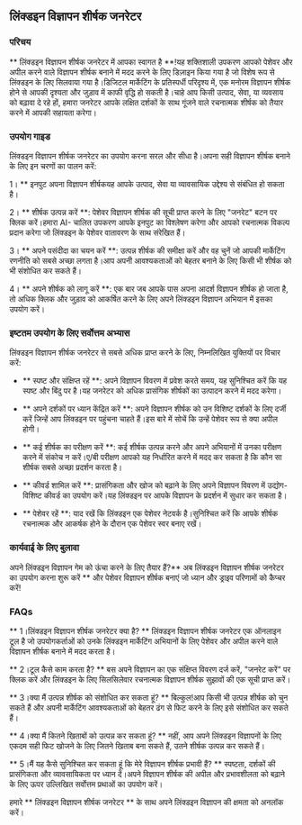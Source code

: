 ## लिंक्डइन विज्ञापन शीर्षक जनरेटर

### परिचय
** लिंक्डइन विज्ञापन शीर्षक जनरेटर में आपका स्वागत है **!यह शक्तिशाली उपकरण आपको पेशेवर और अपील करने वाले विज्ञापन शीर्षक बनाने में मदद करने के लिए डिज़ाइन किया गया है जो विशेष रूप से लिंक्डइन के लिए सिलवाया गया है।डिजिटल मार्केटिंग के प्रतिस्पर्धी परिदृश्य में, एक मनोरम विज्ञापन शीर्षक होने से आपकी दृश्यता और जुड़ाव में काफी वृद्धि हो सकती है।चाहे आप किसी उत्पाद, सेवा, या व्यवसाय को बढ़ावा दे रहे हों, हमारा जनरेटर आपके लक्षित दर्शकों के साथ गूंजने वाले रचनात्मक शीर्षक को तैयार करने में आपकी सहायता करेगा।

### उपयोग गाइड
लिंक्डइन विज्ञापन शीर्षक जनरेटर का उपयोग करना सरल और सीधा है।अपना सही विज्ञापन शीर्षक बनाने के लिए इन चरणों का पालन करें:

1। ** इनपुट अपना विज्ञापन शीर्षकयह आपके उत्पाद, सेवा या व्यावसायिक उद्देश्य से संबंधित हो सकता है।

2। ** शीर्षक उत्पन्न करें **: पेशेवर विज्ञापन शीर्षक की सूची प्राप्त करने के लिए "जनरेट" बटन पर क्लिक करें।हमारा AI- चालित उपकरण आपके इनपुट का विश्लेषण करेगा और आपको रचनात्मक विकल्प प्रदान करेगा जो लिंक्डइन के पेशेवर वातावरण के साथ संरेखित हैं।

3। ** अपने पसंदीदा का चयन करें **: उत्पन्न शीर्षक की समीक्षा करें और वह चुनें जो आपकी मार्केटिंग रणनीति को सबसे अच्छा लगता है।आप अपनी आवश्यकताओं को बेहतर बनाने के लिए किसी भी शीर्षक को भी संशोधित कर सकते हैं।

4। ** अपने शीर्षक को लागू करें **: एक बार जब आपके पास अपना आदर्श विज्ञापन शीर्षक हो जाता है, तो अधिक क्लिक और जुड़ाव को आकर्षित करने के लिए अपने लिंक्डइन विज्ञापन अभियान में इसका उपयोग करें।

### इष्टतम उपयोग के लिए सर्वोत्तम अभ्यास
लिंक्डइन विज्ञापन शीर्षक जनरेटर से सबसे अधिक प्राप्त करने के लिए, निम्नलिखित युक्तियों पर विचार करें:

- ** स्पष्ट और संक्षिप्त रहें **: अपने विज्ञापन विवरण में प्रवेश करते समय, यह सुनिश्चित करें कि यह स्पष्ट और बिंदु पर है।यह जनरेटर को अधिक प्रासंगिक शीर्षकों का उत्पादन करने में मदद करेगा।

- ** अपने दर्शकों पर ध्यान केंद्रित करें **: अपने विज्ञापन शीर्षक को उन विशिष्ट दर्शकों के लिए दर्जी करें जिन्हें आप लिंक्डइन पर पहुंचना चाहते हैं।इस बारे में सोचें कि उन्हें पेशेवर रूप से क्या अपील होगी।

- ** कई शीर्षक का परीक्षण करें **: कई शीर्षक उत्पन्न करने और अपने अभियानों में उनका परीक्षण करने में संकोच न करें।ए/बी परीक्षण आपको यह निर्धारित करने में मदद कर सकता है कि कौन सा शीर्षक सबसे अच्छा प्रदर्शन करता है।

- ** कीवर्ड शामिल करें **: प्रासंगिकता और खोज को बढ़ाने के लिए अपने विज्ञापन विवरण में उद्योग-विशिष्ट कीवर्ड का उपयोग करें।यह लिंक्डइन पर आपके विज्ञापन के प्रदर्शन में सुधार कर सकता है।

- ** पेशेवर रहें **: याद रखें कि लिंक्डइन एक पेशेवर नेटवर्क है।सुनिश्चित करें कि आपके शीर्षक रचनात्मक और आकर्षक होने के दौरान एक पेशेवर स्वर बनाए रखें।

### कार्यवाई के लिए बुलावा
अपने लिंक्डइन विज्ञापन गेम को ऊंचा करने के लिए तैयार हैं?** अब लिंक्डइन विज्ञापन शीर्षक जनरेटर का उपयोग करना शुरू करें ** और पेशेवर विज्ञापन शीर्षक बनाएं जो ध्यान और ड्राइव परिणामों को कैप्चर करें!

### FAQs

** 1।लिंक्डइन विज्ञापन शीर्षक जनरेटर क्या है? **
लिंक्डइन विज्ञापन शीर्षक जनरेटर एक ऑनलाइन टूल है जो उपयोगकर्ताओं को उनके लिंक्डइन मार्केटिंग अभियानों के लिए पेशेवर और अपील करने वाले विज्ञापन शीर्षक बनाने में मदद करता है।

** 2।टूल कैसे काम करता है? **
बस अपने विज्ञापन का एक संक्षिप्त विवरण दर्ज करें, "जनरेट करें" पर क्लिक करें और लिंक्डइन के लिए सिलसिलेवार रचनात्मक विज्ञापन शीर्षक सुझावों की एक सूची प्राप्त करें।

** 3।क्या मैं उत्पन्न शीर्षक को संशोधित कर सकता हूं? **
बिल्कुल!आप किसी भी उत्पन्न शीर्षक को चुन सकते हैं और अपनी मार्केटिंग आवश्यकताओं को बेहतर ढंग से फिट करने के लिए इसे संशोधित कर सकते हैं।

** 4।क्या मैं कितने खिताबों को उत्पन्न कर सकता हूं? **
नहीं, आप अपने लिंक्डइन विज्ञापनों के लिए एकदम सही फिट खोजने के लिए जितने खिताब बना सकते हैं, उतने शीर्षक उत्पन्न कर सकते हैं।

** 5।मैं यह कैसे सुनिश्चित कर सकता हूं कि मेरे विज्ञापन शीर्षक प्रभावी हैं? **
स्पष्टता, दर्शकों की प्रासंगिकता और व्यावसायिकता पर ध्यान दें।अपने विज्ञापन शीर्षक की अपील और प्रभावशीलता को बढ़ाने के लिए ऊपर उल्लिखित सर्वोत्तम प्रथाओं का उपयोग करें।

हमारे ** लिंक्डइन विज्ञापन शीर्षक जनरेटर ** के साथ अपने लिंक्डइन विज्ञापन की क्षमता को अनलॉक करें।